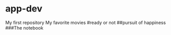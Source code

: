 # app-dev
My first repository
My favorite movies
#ready or not
##pursuit of happiness
###The notebook
